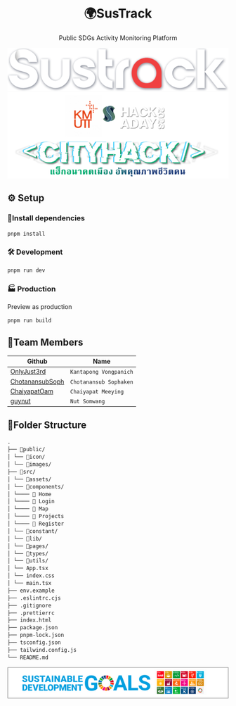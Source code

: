 <div align="center">
  <h1>🌍SusTrack</h1>
  <p>Public SDGs Activity Monitoring Platform</p>
  <img src="./.github/sustrack-logo.png" alt="sustrack logo">
  <img src="./.github/cityhack-logo.png" alt="cityhack logo">
</div>

## ⚙️ Setup

### 📂Install dependencies

```sh
pnpm install
```

### 🛠️ Development

```sh
pnpm run dev
```

### 🏭 Production

Preview as production

```sh
pnpm run build
```

## 👥Team Members

| Github                                                | Name                   |
| ----------------------------------------------------- | ---------------------- |
| [OnlyJust3rd](https://github.com/OnlyJust3rd)         | `Kantapong Vongpanich` |
| [ChotanansubSoph](https://github.com/ChotanansubSoph) | `Chotanansub Sophaken` |
| [ChaiyapatOam](https://github.com/ChaiyapatOam)       | `Chaiyapat Meeying`    |
| [guynut](https://github.com/guynut)                   | `Nut Somwang`          |

## 📂Folder Structure

```md
.
├── 📂public/
│ └── 📂icon/
│ └── 📂images/
├── 📂src/
│ └── 📂assets/
│ └── 📂components/
│ └──── 📂 Home
│ └──── 📂 Login
│ └──── 📂 Map
│ └──── 📂 Projects
│ └──── 📂 Register
│ └── 📂constant/
│ └── 📂lib/
│ └── 📂pages/
│ └── 📂types/
│ └── 📂utils/
│ └── App.tsx
│ └── index.css
│ └── main.tsx
├── env.example
├── .eslintrc.cjs
├── .gitignore
├── .prettierrc
├── index.html
├── package.json
├── pnpm-lock.json
├── tsconfig.json
├── tailwind.config.js
└── README.md
```

<div align="center">
  <img src="./.github/sdgs-banner.png" alt="SDGs Banner">
  <!-- <img src="./.github/cityhack-logo.png" alt="cityhack logo"> -->
</div>
